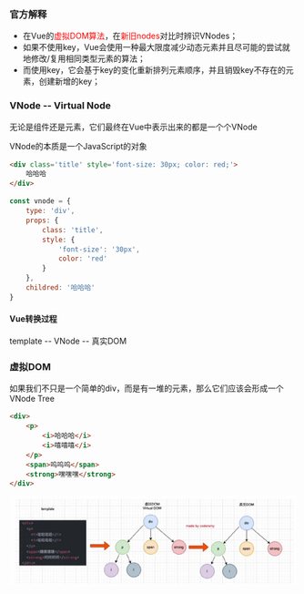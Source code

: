 ### 官方解释

- 在Vue的<font color='#f00'>虚拟DOM算法</font>，在<font color='#f00'>新旧nodes</font>对比时辨识VNodes；
- 如果不使用key，Vue会使用一种最大限度减少动态元素并且尽可能的尝试就地修改/复用相同类型元素的算法；
- 而使用key，它会基于key的变化重新排列元素顺序，并且销毁key不存在的元素，创建新增的key；

### VNode -- Virtual Node

无论是组件还是元素，它们最终在Vue中表示出来的都是一个个VNode

VNode的本质是一个JavaScript的对象

```html
<div class='title' style='font-size: 30px; color: red;'>
    哈哈哈
</div>
```

```js
const vnode = {
    type: 'div',
    props: {
        class: 'title',
        style: {
            'font-size': '30px',
            color: 'red'
        }
    },
    childred: '哈哈哈'
}
```

#### Vue转换过程

template -- VNode -- 真实DOM

### 虚拟DOM

如果我们不只是一个简单的div，而是有一堆的元素，那么它们应该会形成一个VNode Tree

```html
<div>
    <p>
        <i>哈哈哈</i>
        <i>嘻嘻嘻</i>
    </p>
    <span>呜呜呜</span>
    <strong>嘿嘿嘿</strong>
</div>
```

<img src='../../img/202209182151486.png'>

